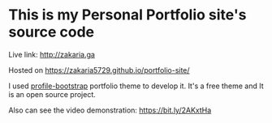 # This is my Personal Portfolio site's source code

Live link: http://zakaria.ga

Hosted on https://zakaria5729.github.io/portfolio-site/


I used [profile-bootstrap](https://github.com/technext/profile-bootstrap) portfolio theme to develop it. It's a free theme and It is an open source project.

 Also can see the video demonstration: https://bit.ly/2AKxtHa
